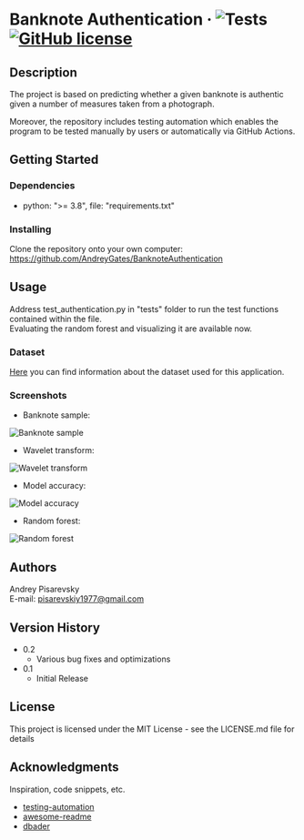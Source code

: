 # Banknote Authentication &middot; ![Tests](https://github.com/AndreyGates/BanknoteAuthentication/actions/workflows/tests.yml/badge.svg) [![GitHub license](https://img.shields.io/badge/license-MIT-blue.svg?style=flat-square)](https://github.com/your/your-project/blob/master/LICENSE)

## Description

The project is based on predicting whether a given banknote is authentic given a number of measures taken from a photograph.

Moreover, the repository includes testing automation which enables the program to be tested manually by users or automatically via GitHub Actions.

## Getting Started

### Dependencies

* python: ">= 3.8", file: "requirements.txt" 

### Installing

Clone the repository onto your own computer: https://github.com/AndreyGates/BanknoteAuthentication

## Usage

Address test_authentication.py in "tests" folder to run the test functions contained within the file.\
Evaluating the random forest and visualizing it are available now.

### Dataset

[Here](../BanknoteAuthentication/src/authentication/dataset_info.txt) you can find information about the dataset used for this application.

### Screenshots
* Banknote sample:

![Banknote sample](../BanknoteAuthentication/tests/banknote_sample.PNG) 

* Wavelet transform:

![Wavelet transform](../BanknoteAuthentication/tests/wavelet_transform.PNG)

* Model accuracy:

![Model accuracy](../BanknoteAuthentication/tests/model_accuracy.PNG)

* Random forest:

![Random forest](../BanknoteAuthentication/tests/random_forest.PNG)

## Authors

Andrey Pisarevsky\
E-mail: pisarevskiy1977@gmail.com

## Version History

* 0.2
    * Various bug fixes and optimizations
* 0.1
    * Initial Release

## License

This project is licensed under the MIT License - see the LICENSE.md file for details

## Acknowledgments

Inspiration, code snippets, etc.
* [testing-automation](https://github.com/mCodingLLC/SlapThatLikeButton-TestingStarterProject)
* [awesome-readme](https://github.com/matiassingers/awesome-readme)
* [dbader](https://github.com/dbader/readme-template)

